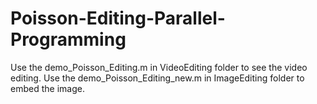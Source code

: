 # Poisson-Editing-Parallel-Programming
Use the demo_Poisson_Editing.m in VideoEditing folder to see the video editing.
Use the demo_Poisson_Editing_new.m in ImageEditing folder to embed the image.